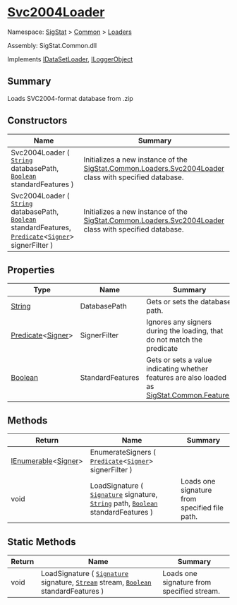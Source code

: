 # [Svc2004Loader](./Svc2004Loader.md)

Namespace: [SigStat]() > [Common](./../README.md) > [Loaders](./README.md)

Assembly: SigStat.Common.dll

Implements [IDataSetLoader](./IDataSetLoader.md), [ILoggerObject](./../ILoggerObject.md)

## Summary
Loads SVC2004-format database from .zip

## Constructors

| Name | Summary | 
| --- | --- | 
| Svc2004Loader ( [`String`](https://docs.microsoft.com/en-us/dotnet/api/System.String) databasePath, [`Boolean`](https://docs.microsoft.com/en-us/dotnet/api/System.Boolean) standardFeatures ) | Initializes a new instance of the [SigStat.Common.Loaders.Svc2004Loader](https://github.com/hargitomi97/sigstat/tree/develop/docs/md/SigStat/Common/Loaders/Svc2004Loader.md) class with specified database. | 
| Svc2004Loader ( [`String`](https://docs.microsoft.com/en-us/dotnet/api/System.String) databasePath, [`Boolean`](https://docs.microsoft.com/en-us/dotnet/api/System.Boolean) standardFeatures, [`Predicate`](https://docs.microsoft.com/en-us/dotnet/api/System.Predicate-1)\<[`Signer`](./../Signer.md)> signerFilter ) | Initializes a new instance of the [SigStat.Common.Loaders.Svc2004Loader](https://github.com/hargitomi97/sigstat/tree/develop/docs/md/SigStat/Common/Loaders/Svc2004Loader.md) class with specified database. | 


## Properties

| Type | Name | Summary | 
| --- | --- | --- | 
| [String](https://docs.microsoft.com/en-us/dotnet/api/System.String) | DatabasePath | Gets or sets the database path. | 
| [Predicate](https://docs.microsoft.com/en-us/dotnet/api/System.Predicate-1)\<[Signer](./../Signer.md)> | SignerFilter | Ignores any signers during the loading, that do not match the predicate | 
| [Boolean](https://docs.microsoft.com/en-us/dotnet/api/System.Boolean) | StandardFeatures | Gets or sets a value indicating whether features are also loaded as [SigStat.Common.Features](https://github.com/hargitomi97/sigstat/tree/develop/docs/md/SigStat/Common/Features.md) | 


## Methods

| Return | Name | Summary | 
| --- | --- | --- | 
| [IEnumerable](https://docs.microsoft.com/en-us/dotnet/api/System.Collections.Generic.IEnumerable-1)\<[Signer](./../Signer.md)> | EnumerateSigners ( [`Predicate`](https://docs.microsoft.com/en-us/dotnet/api/System.Predicate-1)\<[`Signer`](./../Signer.md)> signerFilter ) |  | 
| void | LoadSignature ( [`Signature`](./../Signature.md) signature, [`String`](https://docs.microsoft.com/en-us/dotnet/api/System.String) path, [`Boolean`](https://docs.microsoft.com/en-us/dotnet/api/System.Boolean) standardFeatures ) | Loads one signature from specified file path. | 


## Static Methods

| Return | Name | Summary | 
| --- | --- | --- | 
| void | LoadSignature ( [`Signature`](./../Signature.md) signature, [`Stream`](https://docs.microsoft.com/en-us/dotnet/api/System.IO.Stream) stream, [`Boolean`](https://docs.microsoft.com/en-us/dotnet/api/System.Boolean) standardFeatures ) | Loads one signature from specified stream. | 


